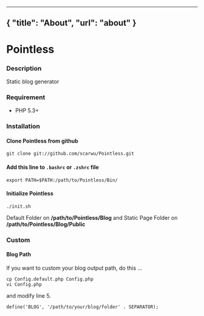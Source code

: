 -----
{
	"title": "About",
	"url": "about"
}
-----
Pointless
=========

### Description

Static blog generator

### Requirement

* PHP 5.3+

### Installation

#### Clone Pointless from github

	git clone git://github.com/scarwu/Pointless.git
	
#### Add this line to `.bashrc` or `.zshrc` file
	
	export PATH=$PATH:/path/to/Pointless/Bin/

#### Initialize Pointless

	./init.sh
	
Default Folder on **/path/to/Pointless/Blog** and Static Page Folder on **/path/to/Pointless/Blog/Public**

### Custom

#### Blog Path
If you want to custom your blog output path, do this ...

	cp Config.default.php Config.php
	vi Config.php

and modify line 5.

	define('BLOG', '/path/to/your/blog/folder' . SEPARATOR);
	